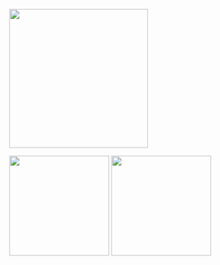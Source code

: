 
<p align="left">
    <img height="250em" src="https://github-readme-stats.vercel.app/api/?username=ap-appdd-xyz&count_private=true&show_icons=true"/>
</p>
<p align="left">
   <img height="180em" src="https://github-readme-streak-stats.herokuapp.com/?user=ap-appdd-xyz" />
   <img height="180em" src="https://github-readme-stats.vercel.app/api/top-langs/?username=ap-appdd-xyz&layout=compact&langs_count=8"/>
</p>
